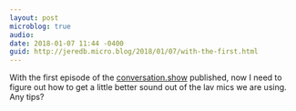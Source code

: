 ```yaml
---
layout: post
microblog: true
audio: 
date: 2018-01-07 11:44 -0400
guid: http://jeredb.micro.blog/2018/01/07/with-the-first.html
---
```

With the first episode of the [conversation.show](http://conversation.show) published, now I need to figure out how to get a little better sound out of the lav mics we are using. Any tips?
